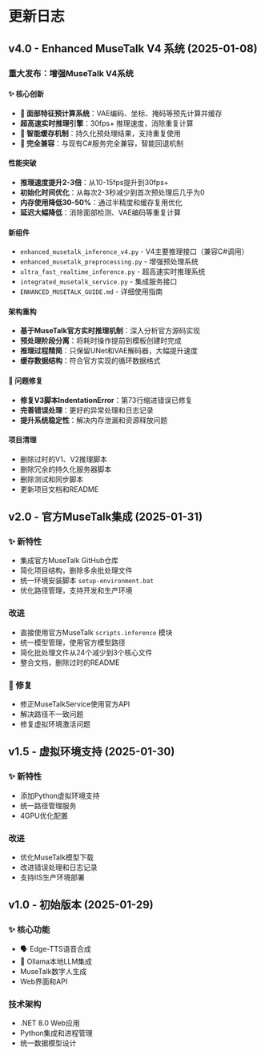 # 更新日志

## v4.0 - Enhanced MuseTalk V4 系统 (2025-01-08)

### 重大发布：增强MuseTalk V4系统

#### ✨ 核心创新
- **🧠 面部特征预计算系统**：VAE编码、坐标、掩码等预先计算并缓存
- **超高速实时推理引擎**：30fps+ 推理速度，消除重复计算  
- **💾 智能缓存机制**：持久化预处理结果，支持重复使用
- **🔄 完全兼容**：与现有C#服务完全兼容，智能回退机制

#### 性能突破
- **推理速度提升2-3倍**：从10-15fps提升到30fps+
- **初始化时间优化**：从每次2-3秒减少到首次预处理后几乎为0
- **内存使用降低30-50%**：通过半精度和缓存复用优化
- **延迟大幅降低**：消除面部检测、VAE编码等重复计算

#### 新组件
- `enhanced_musetalk_inference_v4.py` - V4主要推理接口（兼容C#调用）
- `enhanced_musetalk_preprocessing.py` - 增强预处理系统
- `ultra_fast_realtime_inference.py` - 超高速实时推理系统  
- `integrated_musetalk_service.py` - 集成服务接口
- `ENHANCED_MUSETALK_GUIDE.md` - 详细使用指南

#### 架构重构
- **基于MuseTalk官方实时推理机制**：深入分析官方源码实现
- **预处理阶段分离**：将耗时操作提前到模板创建时完成
- **推理过程精简**：只保留UNet和VAE解码器，大幅提升速度
- **缓存数据结构**：符合官方实现的循环数据格式

#### 🐛 问题修复
- **修复V3脚本IndentationError**：第73行缩进错误已修复
- **完善错误处理**：更好的异常处理和日志记录
- **提升系统稳定性**：解决内存泄漏和资源释放问题

#### 项目清理
- 删除过时的V1、V2推理脚本
- 删除冗余的持久化服务器脚本  
- 删除测试和同步脚本
- 更新项目文档和README

## v2.0 - 官方MuseTalk集成 (2025-01-31)

### ✨ 新特性
- 集成官方MuseTalk GitHub仓库
- 简化项目结构，删除多余批处理文件
- 统一环境安装脚本 `setup-environment.bat`
- 优化路径管理，支持开发和生产环境

### 改进
- 直接使用官方MuseTalk `scripts.inference` 模块
- 统一模型管理，使用官方模型路径
- 简化批处理文件从24个减少到3个核心文件
- 整合文档，删除过时的README

### 🐛 修复
- 修正MuseTalkService使用官方API
- 解决路径不一致问题
- 修复虚拟环境激活问题

## v1.5 - 虚拟环境支持 (2025-01-30)

### ✨ 新特性
- 添加Python虚拟环境支持
- 统一路径管理服务
- 4GPU优化配置

### 改进
- 优化MuseTalk模型下载
- 改进错误处理和日志记录
- 支持IIS生产环境部署

## v1.0 - 初始版本 (2025-01-29)

### ✨ 核心功能
- 🗣️ Edge-TTS语音合成
- 🧠 Ollama本地LLM集成
- MuseTalk数字人生成
- Web界面和API

### 技术架构
- .NET 8.0 Web应用
- Python集成和进程管理
- 统一数据模型设计